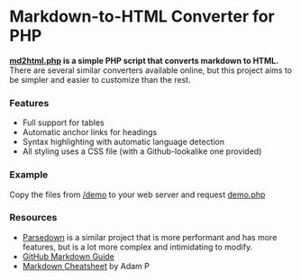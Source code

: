 # Markdown-to-HTML Converter for PHP
**[md2html.php](src/md2html.php) is a simple PHP script that converts markdown to HTML.** There are several similar converters available online, but this project aims to be simpler and easier to customize than the rest. 

### Features

* Full support for tables
* Automatic anchor links for headings
* Syntax highlighting with automatic language detection
* All styling uses a CSS file (with a Github-lookalike one provided)

### Example
Copy the files from [/demo](demo) to your web server and request [demo.php](/demo/demo.php)
 
### Resources
* [Parsedown](https://github.com/erusev/parsedown) is a similar project that is more performant and has more features, but is a lot more complex and intimidating to modify.
* [GitHub Markdown Guide](https://guides.github.com/pdfs/markdown-cheatsheet-online.pdf)
* [Markdown Cheatsheet](https://github.com/adam-p/markdown-here/wiki/Markdown-Cheatsheet) by Adam P